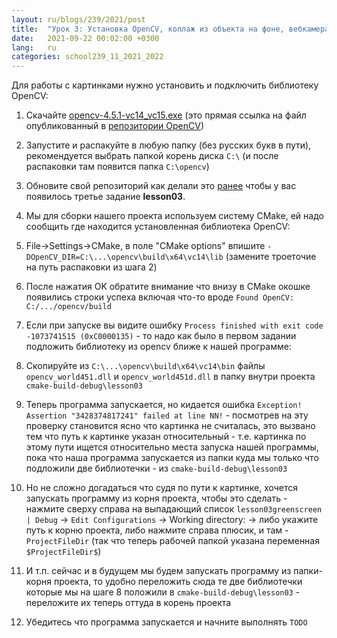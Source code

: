 ```yaml
---
layout: ru/blogs/239/2021/post
title:  "Урок 3: Установка OpenCV, коллаж из объекта на фоне, вебкамера, green-screen"
date:   2021-09-22 00:02:00 +0300
lang:   ru
categories: school239_11_2021_2022
---
```


Для работы с картинками нужно установить и подключить библиотеку OpenCV:

1) Скачайте [opencv-4.5.1-vc14_vc15.exe](https://github.com/opencv/opencv/releases/download/4.5.1/opencv-4.5.1-vc14_vc15.exe) (это прямая ссылка на файл опубликованный в [репозитории OpenCV](https://github.com/opencv/opencv/releases/tag/4.5.1))

2) Запустите и распакуйте в любую папку (без русских букв в пути), рекомендуется выбрать папкой корень диска ```C:\``` (и после распаковки там появится папка ```C:\opencv```)

3) Обновите свой репозиторий как делали это [ранее](/blogs/239/2021/school239_11_2021_2022/2021/09/14/lesson2-2dvector.html) чтобы у вас появилось третье задание **lesson03**.

4) Мы для сборки нашего проекта используем систему CMake, ей надо сообщить где находится установленная библиотека OpenCV:

5) File->Settings->CMake, в поле "CMake options" впишите ```-DOpenCV_DIR=C:\...\opencv\build\x64\vc14\lib``` (замените троеточие на путь распаковки из шага 2)

6) После нажатия OK обратите внимание что внизу в CMake окошке появились строки успеха включая что-то вроде ```Found OpenCV: C:/.../opencv/build```

7) Если при запуске вы видите ошибку ```Process finished with exit code -1073741515 (0xC0000135)``` - то надо как было в первом задании подложить библиотеку из opencv ближе к нашей программе:

8) Скопируйте из ```C:\...\opencv\build\x64\vc14\bin``` файлы ```opencv_world451.dll``` и ```opencv_world451d.dll``` в папку внутри проекта ```cmake-build-debug\lesson03```

9) Теперь программа запускается, но кидается ошибка ```Exception! Assertion "3428374817241" failed at line NN!``` - посмотрев на эту проверку становится ясно что картинка не считалась, это вызвано тем что путь к картинке указан относительный - т.е. картинка по этому пути ищется относительно места запуска нашей программы, пока что наша программа запускается из папки куда мы только что подложили две библиотечки - из ```cmake-build-debug\lesson03```

10) Но не сложно догадаться что судя по пути к картинке, хочется запускать программу из корня проекта, чтобы это сделать - нажмите сверху справа на выпадающий список ```lesson03greenscreen | Debug``` -> ```Edit Configurations``` -> Working directory: -> либо укажите путь к корню проекта, либо нажмите справа плюсик, и там - ```ProjectFileDir``` (так что теперь рабочей папкой указана переменная ```$ProjectFileDir$```)

11) И т.п. сейчас и в будущем мы будем запускать программу из папки-корня проекта, то удобно переложить сюда те две библиотечки которые мы на шаге 8 положили в ```cmake-build-debug\lesson03``` - переложите их теперь оттуда в корень проекта

12) Убедитесь что программа запускается и начните выполнять ```TODO```
